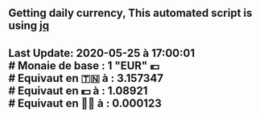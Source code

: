 ## Getting daily currency, This automated script is using [jq](https://stedolan.github.io/jq/)
## Last Update:  2020-05-25 à 17:00:01 </br># Monaie de base : 1 "EUR" 💶 </br> # Equivaut en 🇹🇳 à :  3.157347 </br> # Equivaut en 💵 à : 1.08921</br> # Equivaut en 🐱‍💻 à :  0.000123
